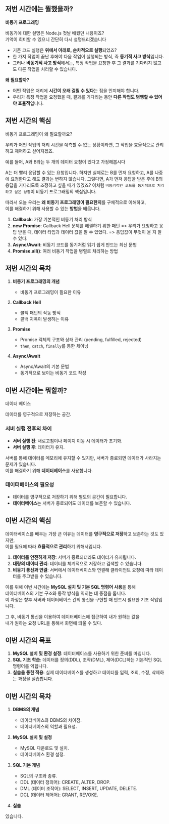## **저번 시간에는 뭘했을까?**

**비동기 프로그래밍**

비동기에 대한 설명은 Node.js 첫날 배웠던 내용이죠?  
기억이 희미할 수 있으니 간단히 다시 설명드리겠습니다  

- 기존 코드 실행은 **위에서 아래로, 순차적으로 실행**되었죠?
- 한 가지 작업이 끝난 후에야 다음 작업이 실행되는 방식, 즉 **동기적 사고 방식**입니다.
- 그러나 **비동기적 사고 방식**에서는, 특정 작업을 요청한 후 그 결과를 기다리지 않고도 다른 작업을 처리할 수 있습니다.

**왜 필요할까?**

- 어떤 작업은 처리에 **시간이 오래 걸릴 수 있다**는 점을 인지해야 합니다.
- 우리가 특정 작업을 요청했을 때, 결과를 기다리는 동안 **다른 작업도 병행할 수 있어야 효율적**입니다.

## **저번 시간의 핵심**

비동기 프로그래밍이 왜 필요할까요?

우리가 어떤 작업의 처리 시간을 예측할 수 없는 상황이라면,
그 작업을 효율적으로 관리하고 제어하고 싶어지겠죠.

예를 들어, A와 B라는 두 개의 데이터 요청이 있다고 가정해봅시다

A는 더 빨리 응답할 수 있는 요청입니다.
하지만 실제로는 B를 먼저 요청하고, A를 나중에 요청한다고 해도 결과는 변하지 않습니다.
그렇다면, A가 먼저 응답을 받은 후에 B의 응답을 기다리도록 조정하고 싶을 때가 있겠죠?
이처럼 `비동기적인 코드를 동기적으로 처리하고 싶은 상황`이 비동기 프로그래밍의 핵심입니다.

따라서 오늘 우리는 **왜 비동기 프로그래밍이 필요한지**를 구체적으로 이해하고,  
이를 해결하기 위해 사용할 수 있는 **방법**을 배웁니다.

1. **Callback**: 가장 기본적인 비동기 처리 방식
2. **new Promise**: Callback Hell 문제를 해결하기 위한 패턴 => 우리가 요청하고 응답 받을 때, 데이터 타입과 데이터 값을 알 수 있었다. => 응답값이 무엇이 올 지 알 수 있다.
3. **Async/Await**: 비동기 코드를 동기처럼 읽기 쉽게 만드는 최신 문법
4. **Promise.all()**: 여러 비동기 작업을 병렬로 처리하는 방법

## **저번 시간의 목차**

1. **비동기 프로그래밍의 개념**

   - 비동기 프로그래밍이 필요한 이유

2. **Callback Hell**

   - 콜백 패턴의 작동 방식
   - 콜백 지옥이 발생하는 이유

3. **Promise**

   - Promise 객체의 구조와 상태 관리 (pending, fulfilled, rejected)
   - `then`, `catch`, `finally`를 통한 체이닝

4. **Async/Await**

   - Async/Await의 기본 문법
   - 동기적으로 보이는 비동기 코드 작성

## 이번 시간에는 뭐할까?

데이터 베이스

데이터를 영구적으로 저장하는 공간.

### **서버 실행 전후의 차이**

- **서버 실행 전**: 새로고침이나 페이지 이동 시 데이터가 초기화.
- **서버 실행 후**: 데이터가 유지.

서버를 통해 데이터를 메모리에 유지할 수 있지만, 서버가 종료되면 데이터가 사라지는 문제가 있습니다.  
이를 해결하기 위해 **데이터베이스**를 사용합니다.

### **데이터베이스의 필요성**

- 데이터를 영구적으로 저장하기 위해 별도의 공간이 필요합니다.
- **데이터베이스**는 서버가 종료되어도 데이터를 보존할 수 있습니다.

## 이번 시간의 핵심

데이터베이스를 배우는 가장 큰 이유는 데이터를 **영구적으로 저장**하고 보존하는 것도 있지만,  
이를 필요에 따라 **효율적으로 관리**하기 위해서입니다.

1. **데이터를 안전하게 저장**: 서버가 종료되더라도 데이터가 유지됩니다.
2. **대량의 데이터 관리**: 데이터를 체계적으로 저장하고 검색할 수 있습니다.
3. **비동기 통신과 연결**: 서버에서 데이터베이스와 연결해 클라이언트 요청에 따라 데이터를 주고받을 수 있습니다.

이를 위해 이번 시간에는 **MySQL 설치 및 기본 SQL 명령어 사용**을 통해  
데이터베이스의 기본 구조와 동작 방식을 익히는 데 중점을 둡니다.  
이 과정은 향후 서버와 데이터베이스 간의 통신을 구현할 때 반드시 필요한 기초 작업입니다.

그 후, 비동기 통신을 이용하여 데이터베이스에 접근하여 내가 원하는 값을  
내가 원하는 요청 URL을 통해서 화면에 띄울 수 있다.

## 이번 시간의 목표

1. **MySQL 설치 및 환경 설정**: 데이터베이스를 사용하기 위한 준비를 마칩니다.
2. **SQL 기초 학습**: 데이터를 정의(DDL), 조작(DML), 제어(DCL)하는 기본적인 SQL 명령어를 익힙니다.
3. **실습을 통한 적용**: 실제 데이터베이스를 생성하고 데이터를 입력, 조회, 수정, 삭제하는 과정을 실습합니다.

## 이번 시간의 목차

1. **DBMS의 개념**

   - 데이터베이스와 DBMS의 차이점.
   - 데이터베이스의 역할과 필요성.

2. **MySQL 설치 및 설정**

   - MySQL 다운로드 및 설치.
   - 데이터베이스 환경 설정.

3. **SQL 기본 개념**

   - SQL의 구조와 종류.
   - DDL (데이터 정의어): CREATE, ALTER, DROP.
   - DML (데이터 조작어): SELECT, INSERT, UPDATE, DELETE.
   - DCL (데이터 제어어): GRANT, REVOKE.

4. **실습**

있습니다.
